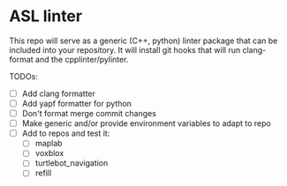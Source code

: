 # ASL linter

This repo will serve as a generic (C++, python) linter package that can be included into your repository.
It will install git hooks that will run clang-format and the cpplinter/pylinter.

TODOs:

 - [ ] Add clang formatter
 - [ ] Add yapf formatter for python
 - [ ] Don't format merge commit changes
 - [ ] Make generic and/or provide environment variables to adapt to repo
 - [ ] Add to repos and test it:
   - [ ] maplab
   - [ ] voxblox
   - [ ] turtlebot_navigation
   - [ ] refill
